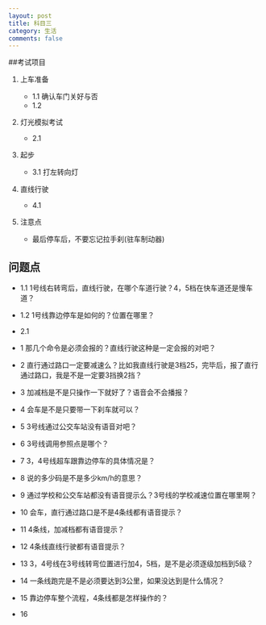 ```yaml
---
layout: post
title: 科目三
category: 生活
comments: false
---
```


##考试项目

1. 上车准备
	* 1.1 确认车门关好与否
	* 1.2 
 
2. 灯光模拟考试
	* 2.1 

3. 起步
	* 3.1 打左转向灯

4. 直线行驶
	* 4.1 

	 
2. 注意点
	* 最后停车后，不要忘记拉手刹(驻车制动器)
 
  
## 问题点

* 1.1 1号线右转弯后，直线行驶，在哪个车道行驶？4，5档在快车道还是慢车道？
* 1.2 1号线靠边停车是如何的？位置在哪里？


* 2.1 




* 1 那几个命令是必须会报的？直线行驶这种是一定会报的对吧？
* 2 直行通过路口一定要减速么？比如我直线行驶是3档25，完毕后，报了直行通过路口，我是不是一定要3挡换2挡？
* 3 加减档是不是只操作一下就好了？语音会不会播报？
* 4 会车是不是只要带一下刹车就可以？
* 5 3号线通过公交车站没有语音对吧？
* 6 3号线调用参照点是哪个？
* 7 3，4号线超车跟靠边停车的具体情况是？
* 8 说的多少码是不是多少km/h的意思？
* 9 通过学校和公交车站都没有语音提示么？3号线的学校减速位置在哪里啊？
* 10 会车，直行通过路口是不是4条线都有语音提示？
* 11 4条线，加减档都有语音提示？
* 12 4条线直线行驶都有语音提示？
* 13 3，4号线在3号线转弯位置进行加4，5档，是不是必须逐级加档到5级？
* 14 一条线跑完是不是必须要达到3公里，如果没达到是什么情况？
* 15 靠边停车整个流程，4条线都是怎样操作的？
* 16 